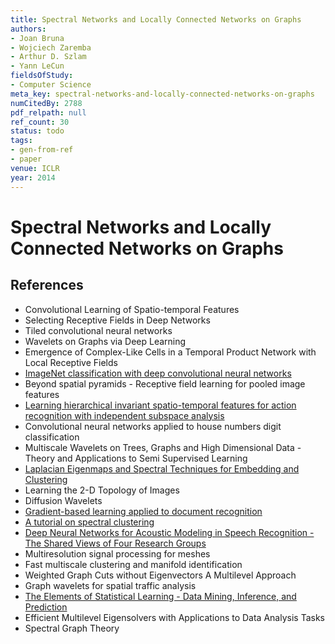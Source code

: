 ```yaml
---
title: Spectral Networks and Locally Connected Networks on Graphs
authors:
- Joan Bruna
- Wojciech Zaremba
- Arthur D. Szlam
- Yann LeCun
fieldsOfStudy:
- Computer Science
meta_key: spectral-networks-and-locally-connected-networks-on-graphs
numCitedBy: 2788
pdf_relpath: null
ref_count: 30
status: todo
tags:
- gen-from-ref
- paper
venue: ICLR
year: 2014
---
```


# Spectral Networks and Locally Connected Networks on Graphs

## References

- Convolutional Learning of Spatio-temporal Features
- Selecting Receptive Fields in Deep Networks
- Tiled convolutional neural networks
- Wavelets on Graphs via Deep Learning
- Emergence of Complex-Like Cells in a Temporal Product Network with Local Receptive Fields
- [ImageNet classification with deep convolutional neural networks](./imagenet-classification-with-deep-convolutional-neural-networks.md)
- Beyond spatial pyramids - Receptive field learning for pooled image features
- [Learning hierarchical invariant spatio-temporal features for action recognition with independent subspace analysis](./learning-hierarchical-invariant-spatio-temporal-features-for-action-recognition-with-independent-subspace-analysis.md)
- Convolutional neural networks applied to house numbers digit classification
- Multiscale Wavelets on Trees, Graphs and High Dimensional Data - Theory and Applications to Semi Supervised Learning
- [Laplacian Eigenmaps and Spectral Techniques for Embedding and Clustering](./laplacian-eigenmaps-and-spectral-techniques-for-embedding-and-clustering.md)
- Learning the 2-D Topology of Images
- Diffusion Wavelets
- [Gradient-based learning applied to document recognition](./gradient-based-learning-applied-to-document-recognition.md)
- [A tutorial on spectral clustering](./a-tutorial-on-spectral-clustering.md)
- [Deep Neural Networks for Acoustic Modeling in Speech Recognition - The Shared Views of Four Research Groups](./deep-neural-networks-for-acoustic-modeling-in-speech-recognition-the-shared-views-of-four-research-groups.md)
- Multiresolution signal processing for meshes
- Fast multiscale clustering and manifold identification
- Weighted Graph Cuts without Eigenvectors A Multilevel Approach
- Graph wavelets for spatial traffic analysis
- [The Elements of Statistical Learning - Data Mining, Inference, and Prediction](./the-elements-of-statistical-learning-data-mining-inference-and-prediction.md)
- Efficient Multilevel Eigensolvers with Applications to Data Analysis Tasks
- Spectral Graph Theory
